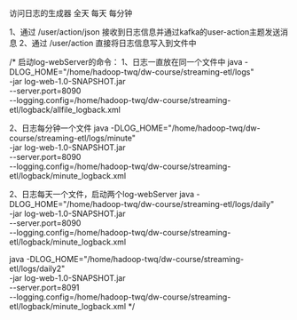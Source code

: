访问日志的生成器
全天
每天
每分钟

1、通过 /user/action/json 接收到日志信息并通过kafka的user-action主题发送消息
2、通过 /user/action 直接将日志信息写入到文件中


/*
启动log-webServer的命令：
1、日志一直放在同一个文件中
java -DLOG_HOME="/home/hadoop-twq/dw-course/streaming-etl/logs"  \
-jar log-web-1.0-SNAPSHOT.jar \
--server.port=8090 \
--logging.config=/home/hadoop-twq/dw-course/streaming-etl/logback/allfile_logback.xml

2、日志每分钟一个文件
java -DLOG_HOME="/home/hadoop-twq/dw-course/streaming-etl/logs/minute"  \
-jar log-web-1.0-SNAPSHOT.jar \
--server.port=8090 \
--logging.config=/home/hadoop-twq/dw-course/streaming-etl/logback/minute_logback.xml

2、日志每天一个文件，启动两个log-webServer
java -DLOG_HOME="/home/hadoop-twq/dw-course/streaming-etl/logs/daily"  \
-jar log-web-1.0-SNAPSHOT.jar \
--server.port=8090 \
--logging.config=/home/hadoop-twq/dw-course/streaming-etl/logback/minute_logback.xml

java -DLOG_HOME="/home/hadoop-twq/dw-course/streaming-etl/logs/daily2"  \
-jar log-web-1.0-SNAPSHOT.jar \
--server.port=8091 \
--logging.config=/home/hadoop-twq/dw-course/streaming-etl/logback/minute_logback.xml
 */
